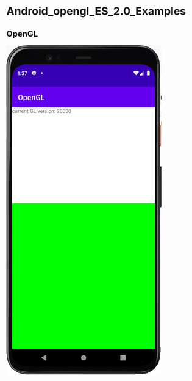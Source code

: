 # Android_opengl_ES_2.0_Examples
## OpenGL
![image](https://github.com/ch09830249/Android_opengl_ES_2.0_Examples/blob/master/OpenGL.png)
